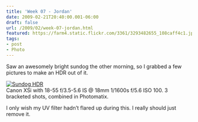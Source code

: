 ```yaml
---
title: 'Week 07 - Jordan'
date: 2009-02-21T20:40:00.001-06:00
draft: false
url: /2009/02/week-07-jordan.html
featured: https://farm4.static.flickr.com/3361/3293482655_108caff4c1.jpg
tags: 
- post
- Photo
---
```


Saw an awesomely bright sundog the other morning, so I grabbed a few pictures to make an HDR out of it.

[![Sundog HDR](https://farm4.static.flickr.com/3361/3293482655_108caff4c1.jpg)](https://www.flickr.com/photos/jhofker/3293482655/ "Sundog HDR by jhofker, on
      Flickr")  
Canon XSi with 18-55 f/3.5-5.6 IS @ 18mm 1/1600s f/5.6 ISO 100. 3 bracketed shots, combined in Photomatix.

I only wish my UV filter hadn’t flared up during this. I really should just remove it.